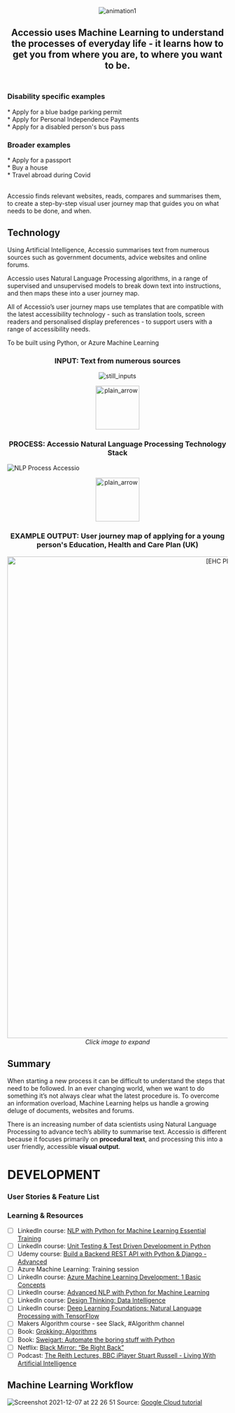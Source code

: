 <p align="center">
<img src="https://media.giphy.com/media/IIWi4Qwtl5mM9JbMF4/giphy.gif" alt="animation1" />
</p>

<h2 align="center"> Accessio uses Machine Learning to understand the processes of everyday life - it learns how to get you from where you are, to where you want to be.<br><br></h2>
 
<h3>Disability specific examples</h3>
* Apply for a blue badge parking permit<br>
* Apply for Personal Independence Payments<br>
* Apply for a disabled person's bus pass
 
<h3>Broader examples</h3>
* Apply for a passport<br>
* Buy a house<br>
* Travel abroad during Covid<br><br>
 
Accessio finds relevant websites, reads, compares and summarises them, to create a step-by-step visual user journey map that guides you on what needs to be done, and when.
 
<h2>Technology</h2>

Using Artificial Intelligence, Accessio summarises text from numerous sources such as government documents, advice websites and online forums. 
 
Accessio uses Natural Language Processing algorithms, in a range of supervised and unsupervised models to break down text into instructions, and then maps these into a user journey map.
 
All of Accessio’s user journey maps use templates that are compatible with the latest accessibility technology - such as translation tools, screen readers and personalised display preferences - to support users with a range of accessibility needs.

To be built using Python, or Azure Machine Learning

<h3 align="center">INPUT: Text from numerous sources</h3>
<p align="center"> <img src="https://user-images.githubusercontent.com/61777002/145097309-abc181da-0d06-4bf6-9a81-ba5697a7b591.png" alt="still_inputs" /> </p>
<p align="center"> <img width="100" src="https://user-images.githubusercontent.com/61777002/145086586-ca25b590-6565-4a28-9a64-27fa1c3ff354.png" alt="plain_arrow" /> </p>
<h3 align="center">PROCESS: Accessio Natural Language Processing Technology Stack</h3>

![NLP Process Accessio](https://user-images.githubusercontent.com/61777002/145103951-4c10c050-a56c-4511-bd1f-aa6fba470f13.gif)

<p align="center"> <img width="100" src="https://user-images.githubusercontent.com/61777002/145086586-ca25b590-6565-4a28-9a64-27fa1c3ff354.png" alt="plain_arrow" /> </p>
<h3 align="center">EXAMPLE OUTPUT: User journey map of applying for a young person's Education, Health and Care Plan (UK) </h3>
<p align="center"><img width="1100" alt="[EHC Plan Application Process]" src="https://user-images.githubusercontent.com/61777002/145069264-c4410ab9-953c-4dbe-b0f8-2e536fd741d7.png"> <em>Click image to expand</em></p>

<h2>Summary</h2>
 
When starting a new process it can be difficult to understand the steps that need to be followed. In an ever changing world, when we want to do something it’s not always clear what the latest procedure is. To overcome an information overload, Machine Learning helps us handle a growing deluge of documents, websites and forums.
 
There is an increasing number of data scientists using Natural Language Processing to advance tech’s ability to summarise text. Accessio is different because it focuses primarily on **procedural text**, and processing this into a user friendly, accessible **visual output**.

<h1>DEVELOPMENT</h1>

<h3>User Stories & Feature List</h3>

<h3>Learning & Resources</h3>
 
- [ ] LinkedIn course: [NLP with Python for Machine Learning Essential Training](https://www.linkedin.com/learning/nlp-with-python-for-machine-learning-essential-training/what-you-should-know?autoAdvance=true&autoSkip=true&autoplay=true&resume=false)
- [ ] LinkedIn course: [Unit Testing & Test Driven Development in Python](https://www.linkedin.com/learning/unit-testing-and-test-driven-development-in-python/welcome?autoAdvance=true&autoSkip=false&autoplay=true&resume=true)
- [ ] Udemy course: [Build a Backend REST API with Python & Django - Advanced](https://www.udemy.com/course/django-python-advanced/)
- [ ] Azure Machine Learning: Training session
- [ ] LinkedIn course: [Azure Machine Learning Development: 1 Basic Concepts](https://www.linkedin.com/learning/azure-machine-learning-development-1-basic-concepts/what-you-should-know?autoAdvance=true&autoSkip=true&autoplay=true&resume=false)
- [ ] LinkedIn course: [Advanced NLP with Python for Machine Learning](https://www.linkedin.com/learning/advanced-nlp-with-python-for-machine-learning/leveraging-the-power-of-messy-text-data?autoAdvance=true&autoSkip=false&autoplay=true&resume=true)
- [ ] LinkedIn course: [Design Thinking: Data Intelligence](https://www.linkedin.com/learning/design-thinking-data-intelligence/welcome?autoAdvance=true&autoSkip=false&autoplay=true&resume=true)
- [ ] LinkedIn course: [Deep Learning Foundations: Natural Language Processing with TensorFlow](https://www.linkedin.com/learning/deep-learning-foundations-natural-language-processing-with-tensorflow/leveraging-deep-learning-for-natural-language-processing?autoAdvance=true&autoSkip=false&autoplay=true&resume=true)
- [ ] Makers Algorithm course - see Slack, #Algorithm channel
- [ ] Book: [Grokking: Algorithms](https://www.manning.com/books/grokking-algorithms)
- [ ] Book: [Sweigart: Automate the boring stuff with Python](https://automatetheboringstuff.com/)
- [ ] Netflix: [Black Mirror: “Be Right Back”](https://www.avclub.com/black-mirror-be-right-back-1798178877)
- [ ] Podcast: [The Reith Lectures, BBC iPlayer Stuart Russell - Living With Artificial Intelligence](https://www.bbc.co.uk/sounds/play/m001216j) 

<h2>Machine Learning Workflow</h2>

![Screenshot 2021-12-07 at 22 26 51](https://user-images.githubusercontent.com/61777002/145180303-22a92b9c-6d0d-4aee-a778-f0fcb40e6394.png)
Source: [Google Cloud tutorial](https://cloud.google.com/ai-platform/docs/ml-solutions-overview?utm_source=youtube&utm_medium=unpaidsoc&utm_campaign=CDR_guo_aiml_nkw8ndu7mjw_010521&utm_content=description 
)
